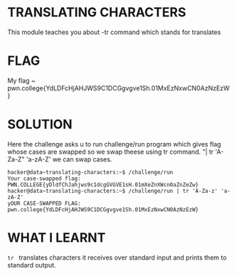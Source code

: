 
# TRANSLATING CHARACTERS

This module teaches you about -tr command which stands for translates


# FLAG

My flag ~ pwn.college{YdLDFcHjAHJWS9C1DCGgvgve1Sh.01MxEzNxwCN0AzNzEzW}


# SOLUTION

Here the challenge asks u to run challenge/run program which gives flag whose cases are swapped so we swap theese using tr command. "| tr 'A-Za-Z" 'a-zA-Z' we can swap cases.

```
hacker@data~translating-characters:~$ /challenge/run
Your case-swapped flag:
PWN.COLLEGE{yDldfChJahjws9c1dcgGVGVE1sH.01mXeZnXWcn0aZnZeZw}
hacker@data~translating-characters:~$ /challenge/run | tr 'A-Za-z' 'a-zA-Z'
yOUR CASE-SWAPPED FLAG:
pwn.college{YdLDFcHjAHJWS9C1DCGgvgve1Sh.01MxEzNxwCN0AzNzEzW}
```

# WHAT I LEARNT

`tr `  translates characters it receives over standard input and prints them to standard output.
